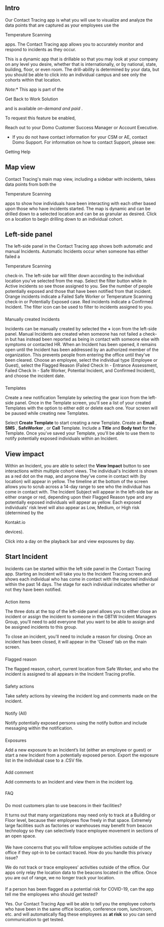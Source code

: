 

Intro
-------

Our Contact Tracing app is what you will use to visualize and analyze the data points that are captured as your employees use the

Temperature Scanning

apps. The Contact Tracing app allows you to accurately monitor and respond to incidents as they occur.


 This is a dynamic app that is drillable so that you may look at your company on any level you desire, whether that is internationally, or by national, state, building, floor, or even room. The drill-ability is determined by your data, but you should be able to click into an individual campus and see only the cohorts within that location.

*Note:**
 This app is part of the

Get Back to Work Solution

and is available
 *on-demand and paid*
 .

To request this feature be enabled,

 Reach out to your Domo Customer Success Manager or Account Executive.
* If you do not have contact information for your CSM or AE, contact Domo Support. For information on how to contact Support, please see:

Getting Help

Map view
----------

Contact Tracing's main map view, including a sidebar with incidents, takes data points from both the

Temperature Scanning

apps to show how individuals have been interacting with each other based upon those who have incidents started. The map is dynamic and can be drilled down to a selected location and can be as granular as desired. Click on a location to begin drilling down to an individual cohort.

Left-side panel
-----------------

The left-side panel in the Contact Tracing app shows both automatic and manual Incidents. Automatic Incidents occur when someone has either failed a

Temperature Scanning

check-in. The left-side bar will filter down according to the individual location you've selected from the map. Select the filter button while in Active incidents so see those assigned to you. See the number of people potentially exposed and those that have been notified from that incident. Orange incidents indicate a Failed Safe Worker or Temperature Scanning check-in or Potentially Exposed case. Red incidents indicate a Confirmed Incident. The filter icon can be used to filter to incidents assigned to you.


###
 Manually created Incidents

Incidents can be manually created by selected the
 **+**
 icon from the left-side panel. Manual Incidents are created when someone has not failed a check-in but has instead been reported as being in contact with someone else with symptoms or contacted HR. When an Incident has been opened, it remains open until the Incident has been addressed by an authorized member of the organization. This prevents people from entering the office until they've been cleared. Choose an employee, select the individual type (Employee or Guest), select the Flagged Reason (Failed Check In - Entrance Assessment, Failed Check In - Safe Worker, Potential Incident, and Confirmed Incident), and choose the incident date.


###
 Templates

Create a new notification Template by selecting the gear icon from the left-side panel. Once in the Template screen, you'll see a list of your created Templates with the option to either edit or delete each one. Your screen will be paused while creating new Templates.

Select
 **Create Template**
 to start creating a new Template. Create an
 **Email**
 ,
 **SMS**
 ,
 **SafeWorker**
 , or
 **Call**
 Template. Include a
 **Title**
 and
 **Body text**
 for the Template. Once you've saved your Template, you'll be able to use them to notify potentially exposed individuals within an Incident.

View impact
-------------

Within an Incident, you are able to select the
 **View Impact**
 button to see interactions within multiple cohort views. The individual's Incident is shown as a red dot on the map, and anyone they've come in contact with (by location) will appear in yellow. The timeline at the bottom of the screen allows you to scrub across a 14-day range to see who the individual has come in contact with. The Incident Subject will appear in the left-side bar as either orange or red, depending upon their Flagged Reason type and any potentially exposed individuals will appear as yellow. Each exposed individuals' risk level will also appear as Low, Medium, or High risk (determined by the

Kontakt.io

devices).

Click into a day on the playback bar and view exposures by day.

Start Incident
----------------

Incidents can be started within the left side panel in the Contact Tracing app. Starting an Incident will take you to the Incident Tracing screen and shows each individual who has come in contact with the reported individual within the past 14 days. The stage for each individual indicates whether or not they have been notified.


###
 Action items

The three dots at the top of the left-side panel allows you to either close an incident or assign the incident to someone in the GBTW Incident Managers Group, you'll need to add everyone that you want to be able to assign and be assigned incidents to this group.

To close an incident, you'll need to include a reason for closing. Once an incident has been closed, it will appear in the 'Closed' tab on the main screen.


###
 Flagged reason

The flagged reason, cohort, current location from Safe Worker, and who the incident is assigned to all appears in the Incident Tracing profile.


###
 Safety actions

Take safety actions by viewing the incident log and comments made on the incident.


###
 Notify (All)

Notify potentially exposed persons using the notify button and include messaging within the notification.


###
 Exposures

Add a new exposure to an Incident’s list (either an employee or guest) or start a new Incident from a potentially exposed person. Export the exposure list in the individual case to a .CSV file.


###
 Add comment

Add comments to an Incident and view them in the incident log.


####
 FAQ


#####
 Do most customers plan to use beacons in their facilities?

It turns out that many organizations may need only to track at a Building or Floor level, because their employees flow freely in that space. Extremely large facilities such as factories or warehouses may benefit from beacon technology so they can selectively trace employee movement in sections of an open space.

####
 We have concerns that you will follow employee activities outside of the office if they opt-in to be contact traced. How do you handle this privacy issue?

We do not track or trace employees' activities outside of the office. Our apps only relay the location data to the beacons located in the office. Once you are out of range, we no longer track your location.

####
 If a person has been flagged as a potential risk for COVID-19, can the app tell me the employees who should get tested?

Yes. Our Contact Tracing App will be able to tell you the employee cohorts who have been in the same office location, conference room, lunchroom, etc. and will automatically flag these employees as
 **at risk**
 so you can send communication to get tested.

